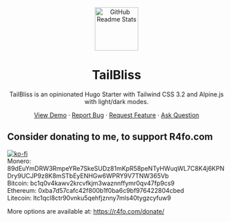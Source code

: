<p align="center" style="padding-top:20px">
 <img width="100px" src="https://raw.githubusercontent.com/nusserstudios/tailbliss/main/images/logo-tailbliss-round.svg" align="center" alt="GitHub Readme Stats" />
 <h1 align="center">TailBliss</h1>
 <p align="center">TailBliss is an opinionated Hugo Starter with Tailwind CSS 3.2 and Alpine.js with light/dark modes.</p>
</p>

  <p align="center">
    <a href="https://tailbliss.netlify.app/">View Demo</a>
    ·
    <a href="https://github.com/nusserstudios/tailbliss/issues">Report Bug</a>
    ·
    <a href="https://github.com/nusserstudios/tailbliss/discussions/categories/feature-request">Request Feature</a>
    ·
    <a href="https://github.com/nusserstudios/tailbliss/discussions/categories/general">Ask Question</a>
  </p>
</p>

## Consider donating to me, to support R4fo.com
[![ko-fi](https://ko-fi.com/img/githubbutton_sm.svg)](https://ko-fi.com/S6S0RIUXU) <br>
Monero: 89dEuYmDRW3RmpeYRe7SkeSUDz81mKpR58peNTyHWuqWL7C8K4j6KPNDry9UCJP9z8K8mSTbEyENHGw6WPRY9V7TNW365Vb <br>
Bitcoin: bc1q0v4kawv2krcvfkjm3waznnffymr0qv47fp9cs9 <br>
Ethereum: 0xba7d57cafc42f800b1f0ba6c9bf976422804cbed <br>
Litecoin: ltc1qcl8ctr90vnku5qehfjznny7mls40tygzcyfuw9 <br>

More options are available at: https://r4fo.com/donate/